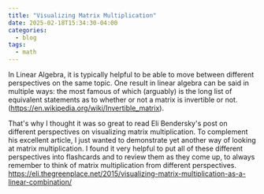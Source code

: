 ```yaml
---
title: "Visualizing Matrix Multiplication"
date: 2025-02-18T15:34:30-04:00
categories:
  - blog
tags:
  - math
---
```


In Linear Algebra, it is typically helpful to be able to move between different perspectives on the same topic. One result in linear algebra can be said in multiple ways: the most famous of which (arguably) is the long list of equivalent statements as to whether or not a matrix is invertible or not. (https://en.wikipedia.org/wiki/Invertible_matrix).

That's why I thought it was so great to read Eli Bendersky's post on different perspectives on visualizing matrix multiplication. To complement his excellent article, I just wanted to demonstrate yet another way of looking at matrix multiplication. I found it very helpful to put all of these different perspectives into flashcards and to review them as they come up, to always remember to think of matrix multiplication from different perspectives. https://eli.thegreenplace.net/2015/visualizing-matrix-multiplication-as-a-linear-combination/


